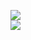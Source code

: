 [![](https://img.shields.io/badge/Made%20With-Github%20Spray-lightgrey.svg?style=for-the-badge&logo=github)](https://github.com/Annihil/github-spray#1585)  
[![](https://i.imgur.com/2DrTn0Z.gif)](https://github.com/Annihil/github-spray)